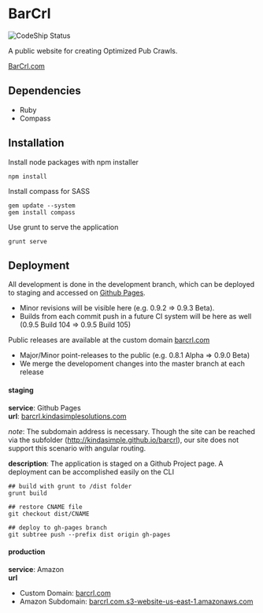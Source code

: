 BarCrl
======
![CodeShip Status](https://www.codeship.io/projects/aa2f92c0-a26b-0131-eada-66017918b1d5/status)

A public website for creating Optimized Pub Crawls.

[BarCrl.com](http://barcrl.com)

## Dependencies

- Ruby
- Compass

## Installation

Install node packages with npm installer

```
npm install
```
Install compass for SASS

```
gem update --system
gem install compass
```

Use grunt to serve the application

```
grunt serve
```

## Deployment

All development is done in the development branch, which can be deployed to staging and accessed on [Github Pages](http://barcrl.kindasimplesolutions.com). 

* Minor revisions will be visible here (e.g. 0.9.2 => 0.9.3 Beta). 
* Builds from each commit push in a future CI system will be here as well (0.9.5 Build 104 => 0.9.5 Build 105)

Public releases are available at the custom domain [barcrl.com](http://barcrl.com)

* Major/Minor point-releases to the public (e.g. 0.8.1 Alpha => 0.9.0 Beta) 
* We merge the developoment changes into the master branch at each release

#### staging

**service**: Github Pages  
**url**:  [barcrl.kindasimplesolutions.com](http://barcrl.kindasimplesolutions.com/)

*note*: The subdomain address is necessary. Though the site can be reached via the subfolder (http://kindasimple.github.io/barcrl), our site does not support this scenario with angular routing.


**description**: The application is staged on a Github Project page. A deployment can be accomplished easily on the CLI 

```
## build with grunt to /dist folder
grunt build

## restore CNAME file
git checkout dist/CNAME

## deploy to gh-pages branch
git subtree push --prefix dist origin gh-pages
```

#### production

**service**: Amazon  
**url**  

* Custom Domain: [barcrl.com](http://barcrl.com)  
* Amazon Subdomain: [barcrl.com.s3-website-us-east-1.amazonaws.com](http://barcrl.com.s3-website-us-east-1.amazonaws.com/index.html)
